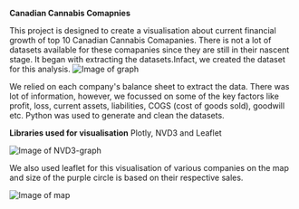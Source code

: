 **Canadian Cannabis Comapnies**

This project is designed to create a visualisation about current financial growth of top 10 Canadian Cannabis Comapanies. 
There is not a lot of datasets available for these comapanies since they are still in their nascent stage. It began with extracting the datasets.Infact, we created the dataset for this analysis.
![Image of graph](https://github.com/Levishantz/Project_2_Cannabis/blob/master/balance_sheet_bar.png)

We relied on each company's balance sheet to extract the data. There was lot of information, however, we focussed on some of the key factors like profit, loss, current assets, liabilities, COGS (cost of goods sold), goodwill etc.
Python was used to generate and clean the datasets.



**Libraries used for visualisation**
Plotly, NVD3 and Leaflet

![Image of NVD3-graph](https://github.com/Levishantz/Project_2_Cannabis/blob/master/nvd3_bar_current_assets_and_equty.png)

We also used leaflet for this visualisation of various companies on the map and size of the purple circle is based on their 
respective sales.

![Image of map](https://github.com/Levishantz/Project_2_Cannabis/blob/master/map_screenshot.png)
